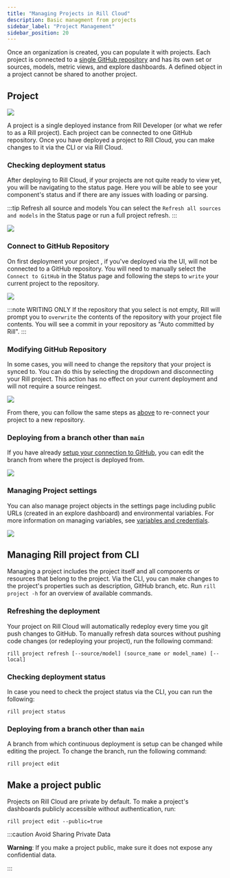 ```yaml
---
title: "Managing Projects in Rill Cloud"
description: Basic managment from projects 
sidebar_label: "Project Management"
sidebar_position: 20
---
```


Once an organization is created, you can populate it with projects. Each project is connected to a [single GitHub repository](/deploy/deploy-dashboard#syncing-your-github-repository) and has its own set or sources, models, metric views, and explore dashboards. A defined object in a project cannot be shared to another project. 

## Project

<img src = '/img/manage/project-management/project-view.png' class='rounded-gif' />
<br />


A project is a single deployed instance from Rill Developer (or what we refer to as a Rill project). Each project can be connected to one GitHub repository. Once you have deployed a project to Rill Cloud, you can make changes to it via the CLI or via Rill Cloud.


### Checking deployment status
After deploying to Rill Cloud, if your projects are not quite ready to view yet, you will be navigating to the status page. Here you will be able to see your component's status and if there are any issues with loading or parsing.

:::tip Refresh all source and models
You can select the `Refresh all sources and models` in the Status page or run a full project refresh. 
:::

<img src = '/img/manage/project-management/status.png' class='rounded-gif' />
<br />


### Connect to GitHub Repository 

On first deployment your project , if you've deployed via the UI, will not be connected to a GitHub repository. You will need to manually select the `Connect to GitHub` in the Status page and following the steps to `write` your current project to the repository.

<img src = '/img/deploy/existing-project/select-repo.png' class='rounded-gif' />
<br />


:::note WRITING ONLY
If the repository that you select is not empty, Rill will prompt you to `overwrite` the contents of the repository with your project file contents. You will see a commit in your repository as "Auto committed by Rill".
:::
### Modifying GitHub Repository

In some cases, you will need to change the repsitory that your project is synced to. You can do this by selecting the dropdown and disconnecting your Rill project. This action has no effect on your current deployment and will not require a source reingest.

<img src = '/img/manage/project-management/disconnect-github.png' class='rounded-gif' />
<br />


From there, you can follow the same steps as [above](#connect-to-github-repository) to re-connect your project to a new repository.


### Deploying from a branch other than `main`
If you have already [setup your connection to GitHub](/deploy/deploy-dashboard#syncing-your-github-repository), you can edit the branch from where the project is deployed from.

<img src = '/img/manage/project-management/main-branch.png' class='rounded-gif' />
<br />


### Managing Project settings
You can also manage project objects in the settings page including public URLs (created in an explore dashboard) and environmental variables. For more information on managing variables, see [variables and credentials](/manage/project-management/variables-and-credentials).

<img src = '/img/manage/project-management/project-settings.png' class='rounded-gif' />
<br />


## Managing Rill project from CLI
Managing a project includes the project itself and all components or resources that belong to the project. Via the CLI, you can make changes to the project's properties such as description, GitHub branch, etc. Run `rill project -h` for an overview of available commands.

### Refreshing the deployment

Your project on Rill Cloud will automatically redeploy every time you git push changes to GitHub. To manually refresh data sources without pushing code changes (or redeploying your project), run the following command:

```
rill project refresh [--source/model] (source_name or model_name) [--local]
```


### Checking deployment status

In case you need to check the project status via the CLI, you can run the following:
```
rill project status
```

### Deploying from a branch other than `main`
A branch from which continuous deployment is setup can be changed while editing the project. To change the branch, run the following command:
```
rill project edit
```




## Make a project public

Projects on Rill Cloud are private by default. To make a project's dashboards publicly accessible without authentication, run:
```
rill project edit --public=true
```

:::caution Avoid Sharing Private Data

**Warning**: If you make a project public, make sure it does not expose any confidential data.

:::


